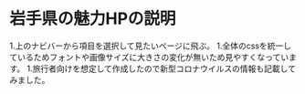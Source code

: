 # 岩手県の魅力HPの説明

1.上のナビバーから項目を選択して見たいページに飛ぶ。
1.全体のcssを統一しているためフォントや画像サイズに大きさの変化が無いため見やすくなっています。
1.旅行者向けを想定して作成したので新型コロナウイルスの情報も記載してみました。
